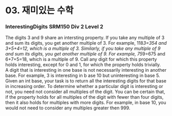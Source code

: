 # 03. 재미있는 수학  
### InterestingDigits SRM150 Div 2 Level 2
The digits 3 and 9 share an intersting property. If you take any multiple of 3 and sum its digits, you get another multiple of 3. For example, 118*3=354 and 3+5+4=12, which is a multiple of 3. Similarly, if you take any multiple of 9 and sum its digits, you get another multiple of 9. For example, 75*9=675 and 6+7+5=18, which is a multiple of 9. Call any digit for which this property holds interesting, except for 0 and 1, for which the property holds trivially.  
A digit that is interesting in one base is not necessarily interesting in another base. For example, 3 is interesting in b ase 10 but uninteresting in base 5. Given an int base, your task is to return all the interesting digits for that base in increasing order. To determine whether a particular digit is interesting or not, you need not consider all multiples of the digit. You can be certain that, if the property holds for all multiples of the digit with fewer than four digits, then it also holds for multiples with more digits. For example, in base 10, you would not need to consider any multiples greater then 999.